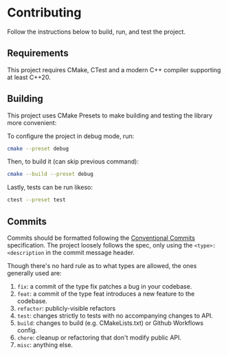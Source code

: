 # Contributing

Follow the instructions below to build, run, and test the project.

## Requirements

This project requires CMake, CTest and a modern C++ compiler supporting at least
C++20.

## Building

This project uses CMake Presets to make building and testing the library more convenient:

To configure the project in debug mode, run:

```sh
cmake --preset debug
```

Then, to build it (can skip previous command):

```sh
cmake --build --preset debug
```

Lastly, tests can be run likeso:

```sh
ctest --preset test
```

## Commits
Commits should be formatted following the [Conventional Commits][conventional-commits] specification.
The project loosely follows the spec, only using the `<type>: <description` in the commit message header.

Though there's no hard rule as to what types are allowed, the ones generally used are:

1. `fix`: a commit of the type fix patches a bug in your codebase.
2. `feat`: a commit of the type feat introduces a new feature to the codebase.
3. `refactor`: publicly-visible refactors 
4. `test`: changes strictly to tests with no accompanying changes to API.
5. `build`: changes to build (e.g. CMakeLists.txt) or Github Workflows config. 
6. `chore`: cleanup or refactoring that don't modify public API.
7. `misc`: anything else.

[conventional-commits]: https://www.conventionalcommits.org/en/v1.0.0/

